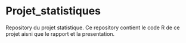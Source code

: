 # Projet_statistiques
Repository du projet statistique. Ce repository contient le code R de ce projet aisni que le rapport et la presentation.
